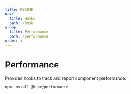 ```yaml
---
title: README
nav:
  title: Hooks
  path: /hook
group:
  title: Performance
  path: /performance
order: 1
---
```


# Performance

Provides hooks to track and report component performance.

```shell
npm install @huse/performance
```